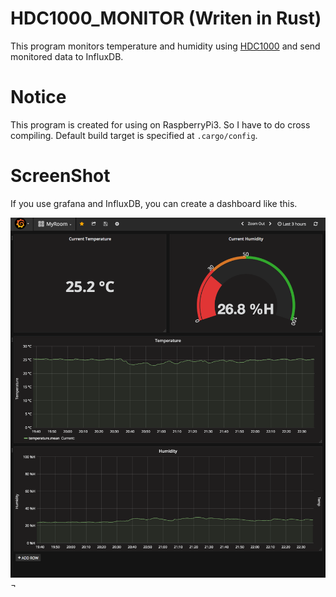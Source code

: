 # HDC1000\_MONITOR (Writen in Rust)

This program monitors temperature and humidity using [HDC1000](http://akizukidenshi.com/catalog/g/gM-08775/) and send monitored data to InfluxDB.

# Notice
This program is created for using on RaspberryPi3.
So I have to do cross compiling. Default build target is specified at `.cargo/config`.

# ScreenShot
If you use grafana and InfluxDB, you can create a dashboard like this.


![Dashboard](https://raw.githubusercontent.com/0gajun/hdc1000_monitor/master/doc/screenshot.png)¬
